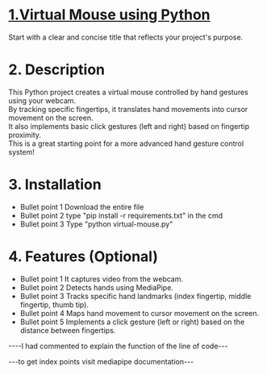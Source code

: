 <h1><u>1.Virtual Mouse using Python</u></h1>

Start with a clear and concise title that reflects your project's purpose.

<h1>2. Description</h1>

This Python project creates a virtual mouse controlled by hand gestures using your webcam.<br>By tracking specific fingertips, it translates hand movements into cursor movement on the screen.<br> It also implements basic click gestures (left and right) based on fingertip proximity.<br> This is a great starting point for a more advanced hand gesture control system!


<h1>3. Installation</h1>

* Bullet point 1 Download the entire file<br>
* Bullet point 2 type "pip install -r requirements.txt" in the cmd<br>
* Bullet point 3 Type "python virtual-mouse.py"<br>


<h1>4. Features (Optional)</h1>

* Bullet point 1 It captures video from the webcam.<br>
* Bullet point 2 Detects hands using MediaPipe.<br>
* Bullet point 3 Tracks specific hand landmarks (index fingertip, middle fingertip, thumb tip).<br>
* Bullet point 4 Maps hand movement to cursor movement on the screen.<br>
* Bullet point 5 Implements a click gesture (left or right) based on the distance between fingertips.<br>

----I had commented to explain the function of the line of code---

---to get index points visit mediapipe documentation---
